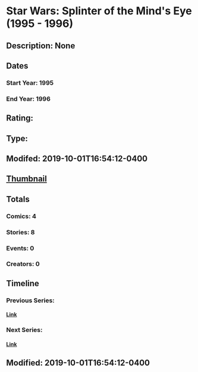 # Star Wars: Splinter of the Mind's Eye (1995 - 1996)
## Description: None
## Dates
### Start Year: 1995
### End Year: 1996
## Rating: 
## Type: 
## Modifed: 2019-10-01T16:54:12-0400
## [Thumbnail](http://i.annihil.us/u/prod/marvel/i/mg/c/40/5d9384aaacb55.jpg)
## Totals
### Comics: 4
### Stories: 8
### Events: 0
### Creators: 0
## Timeline
### Previous Series: 
#### [Link]()
### Next Series: 
#### [Link]()
## Modified: 2019-10-01T16:54:12-0400